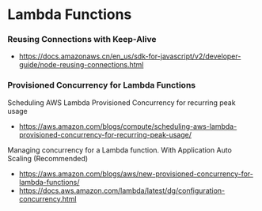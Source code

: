 # Lambda Functions

### Reusing Connections with Keep-Alive

- https://docs.amazonaws.cn/en_us/sdk-for-javascript/v2/developer-guide/node-reusing-connections.html

### Provisioned Concurrency for Lambda Functions

Scheduling AWS Lambda Provisioned Concurrency for recurring peak usage

- https://aws.amazon.com/blogs/compute/scheduling-aws-lambda-provisioned-concurrency-for-recurring-peak-usage/

Managing concurrency for a Lambda function. With Application Auto Scaling (Recommended)

- https://aws.amazon.com/blogs/aws/new-provisioned-concurrency-for-lambda-functions/
- https://docs.aws.amazon.com/lambda/latest/dg/configuration-concurrency.html



